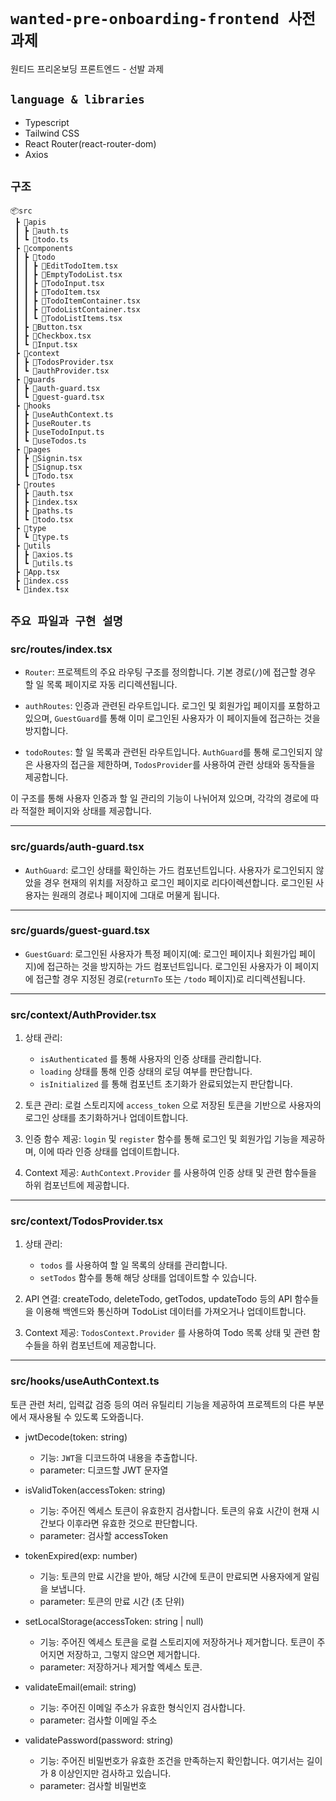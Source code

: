 # `wanted-pre-onboarding-frontend 사전과제`

원티드 프리온보딩 프론트엔드 - 선발 과제

## `language & libraries`

* Typescript
* Tailwind CSS
* React Router(react-router-dom)
* Axios

## `구조`

```
📦src
 ┣ 📂apis
 ┃ ┣ 📜auth.ts
 ┃ ┗ 📜todo.ts
 ┣ 📂components
 ┃ ┣ 📂todo
 ┃ ┃ ┣ 📜EditTodoItem.tsx
 ┃ ┃ ┣ 📜EmptyTodoList.tsx
 ┃ ┃ ┣ 📜TodoInput.tsx
 ┃ ┃ ┣ 📜TodoItem.tsx
 ┃ ┃ ┣ 📜TodoItemContainer.tsx
 ┃ ┃ ┣ 📜TodoListContainer.tsx
 ┃ ┃ ┗ 📜TodoListItems.tsx
 ┃ ┣ 📜Button.tsx
 ┃ ┣ 📜Checkbox.tsx
 ┃ ┗ 📜Input.tsx
 ┣ 📂context
 ┃ ┣ 📜TodosProvider.tsx 
 ┃ ┗ 📜authProvider.tsx 
 ┣ 📂guards
 ┃ ┣ 📜auth-guard.tsx
 ┃ ┗ 📜guest-guard.tsx
 ┣ 📂hooks
 ┃ ┣ 📜useAuthContext.ts 
 ┃ ┣ 📜useRouter.ts
 ┃ ┣ 📜useTodoInput.ts
 ┃ ┗ 📜useTodos.ts 
 ┣ 📂pages
 ┃ ┣ 📜Signin.tsx
 ┃ ┣ 📜Signup.tsx
 ┃ ┗ 📜Todo.tsx
 ┣ 📂routes
 ┃ ┣ 📜auth.tsx
 ┃ ┣ 📜index.tsx
 ┃ ┣ 📜paths.ts
 ┃ ┗ 📜todo.tsx
 ┣ 📂type
 ┃ ┗ 📜type.ts
 ┣ 📂utils
 ┃ ┣ 📜axios.ts
 ┃ ┗ 📜utils.ts
 ┣ 📜App.tsx
 ┣ 📜index.css
 ┗ 📜index.tsx

```

## `주요 파일과 구현 설명`

### src/routes/index.tsx

* `Router`: 프로젝트의 주요 라우팅 구조를 정의합니다. 기본 경로(`/`)에 접근할 경우 할 일 목록 페이지로 자동 리디렉션됩니다.

* `authRoutes`: 인증과 관련된 라우트입니다. 로그인 및 회원가입 페이지를 포함하고 있으며, `GuestGuard`를 통해 이미 로그인된 사용자가 이 페이지들에 접근하는 것을 방지합니다.

* `todoRoutes`: 할 일 목록과 관련된 라우트입니다. `AuthGuard`를 통해 로그인되지 않은 사용자의 접근을 제한하며, `TodosProvider`를 사용하여 관련 상태와 동작들을 제공합니다.

이 구조를 통해 사용자 인증과 할 일 관리의 기능이 나뉘어져 있으며, 각각의 경로에 따라 적절한 페이지와 상태를 제공합니다.

--------

### src/guards/auth-guard.tsx

* `AuthGuard`: 로그인 상태를 확인하는 가드 컴포넌트입니다. 사용자가 로그인되지 않았을 경우 현재의 위치를 저장하고 로그인 페이지로 리다이렉션합니다. 로그인된 사용자는 원래의 경로나 페이지에 그대로 머물게 됩니다.

--------

### src/guards/guest-guard.tsx

* `GuestGuard`: 로그인된 사용자가 특정 페이지(예: 로그인 페이지나 회원가입 페이지)에 접근하는 것을 방지하는 가드 컴포넌트입니다. 로그인된 사용자가 이 페이지에 접근할 경우 지정된 경로(`returnTo` 또는 `/todo` 페이지)로 리디렉션됩니다.

--------

### src/context/AuthProvider.tsx

1. 상태 관리:
   * `isAuthenticated` 를 통해 사용자의 인증 상태를 관리합니다.
   * `loading` 상태를 통해 인증 상태의 로딩 여부를 판단합니다.
   * `isInitialized` 를 통해 컴포넌트 초기화가 완료되었는지 판단합니다.
     
2. 토큰 관리: 로컬 스토리지에 `access_token` 으로 저장된 토큰을 기반으로 사용자의 로그인 상태를 초기화하거나 업데이트합니다.

3. 인증 함수 제공: `login` 및 `register` 함수를 통해 로그인 및 회원가입 기능을 제공하며, 이에 따라 인증 상태를 업데이트합니다.

4. Context 제공: `AuthContext.Provider` 를 사용하여 인증 상태 및 관련 함수들을 하위 컴포넌트에 제공합니다.

--------

### src/context/TodosProvider.tsx

1. 상태 관리:
   * `todos` 를 사용하여 할 일 목록의 상태를 관리합니다.
   * `setTodos` 함수를 통해 해당 상태를 업데이트할 수 있습니다.

2. API 연결: createTodo, deleteTodo, getTodos, updateTodo 등의 API 함수들을 이용해 백엔드와 통신하며  TodoList 데이터를 가져오거나 업데이트합니다.

3. Context 제공: `TodosContext.Provider` 를 사용하여 Todo 목록 상태 및 관련 함수들을 하위 컴포넌트에 제공합니다.

--------

### src/hooks/useAuthContext.ts

토큰 관련 처리, 입력값 검증 등의 여러 유틸리티 기능을 제공하여 프로젝트의 다른 부분에서 재사용될 수 있도록 도와줍니다.

* jwtDecode(token: string)
  - 기능: `JWT`을 디코드하여 내용을 추출합니다.
  - parameter: 디코드할 JWT 문자열

* isValidToken(accessToken: string)
  - 기능: 주어진 엑세스 토큰이 유효한지 검사합니다. 토큰의 유효 시간이 현재 시간보다 이후라면 유효한 것으로 판단합니다.
  - parameter: 검사할 accessToken
    
* tokenExpired(exp: number)
  - 기능: 토큰의 만료 시간을 받아, 해당 시간에 토큰이 만료되면 사용자에게 알림을 보냅니다.
  - parameter: 토큰의 만료 시간 (초 단위)

* setLocalStorage(accessToken: string | null)
  - 기능: 주어진 엑세스 토큰을 로컬 스토리지에 저장하거나 제거합니다. 토큰이 주어지면 저장하고, 그렇지 않으면 제거합니다.
  - parameter: 저장하거나 제거할 엑세스 토큰.

* validateEmail(email: string)
  - 기능: 주어진 이메일 주소가 유효한 형식인지 검사합니다.
  - parameter: 검사할 이메일 주소

* validatePassword(password: string)
  - 기능: 주어진 비밀번호가 유효한 조건을 만족하는지 확인합니다. 여기서는 길이가 8 이상인지만 검사하고 있습니다.
  - parameter: 검사할 비밀번호

